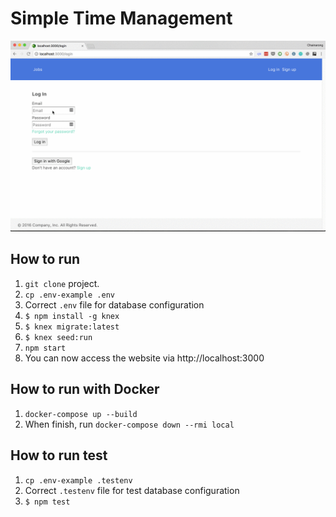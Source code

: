 # Simple Time Management

![Sample GIF](./sample.gif)

## How to run
1. `git clone` project.
2. `cp .env-example .env`
3. Correct `.env` file for database configuration
4. `$ npm install -g knex`
5. `$ knex migrate:latest`
6. `$ knex seed:run`
7. `npm start`
8. You can now access the website via http://localhost:3000

## How to run with Docker
1. `docker-compose up --build`
2. When finish, run `docker-compose down --rmi local`

## How to run test
1. `cp .env-example .testenv`
2. Correct `.testenv` file for test database configuration
3. `$ npm test`